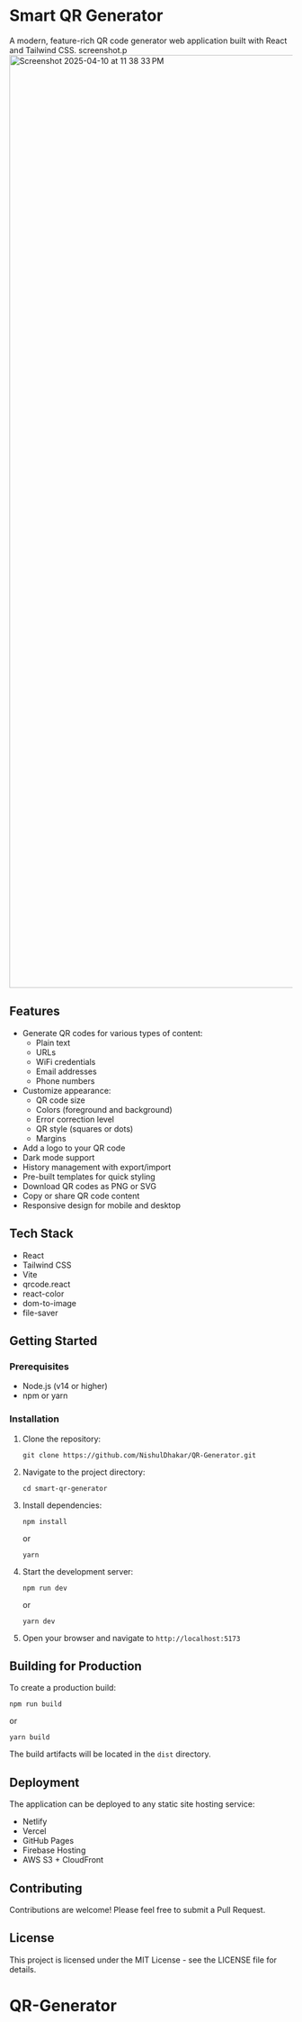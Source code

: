 # Smart QR Generator

A modern, feature-rich QR code generator web application built with React and Tailwind CSS.
screenshot.p<img width="1658" alt="Screenshot 2025-04-10 at 11 38 33 PM" src="https://github.com/user-attachments/assets/5fa1221a-0930-4381-a931-fe313e20450c" />

## Features

- Generate QR codes for various types of content:
  - Plain text
  - URLs
  - WiFi credentials
  - Email addresses
  - Phone numbers
- Customize appearance:
  - QR code size
  - Colors (foreground and background)
  - Error correction level
  - QR style (squares or dots)
  - Margins
- Add a logo to your QR code
- Dark mode support
- History management with export/import
- Pre-built templates for quick styling
- Download QR codes as PNG or SVG
- Copy or share QR code content
- Responsive design for mobile and desktop

## Tech Stack

- React
- Tailwind CSS
- Vite
- qrcode.react
- react-color
- dom-to-image
- file-saver

## Getting Started

### Prerequisites

- Node.js (v14 or higher)
- npm or yarn

### Installation

1. Clone the repository:
   ```
   git clone https://github.com/NishulDhakar/QR-Generator.git
   ```

2. Navigate to the project directory:
   ```
   cd smart-qr-generator
   ```

3. Install dependencies:
   ```
   npm install
   ```
   or
   ```
   yarn
   ```

4. Start the development server:
   ```
   npm run dev
   ```
   or
   ```
   yarn dev
   ```

5. Open your browser and navigate to `http://localhost:5173`

## Building for Production

To create a production build:

```
npm run build
```

or

```
yarn build
```

The build artifacts will be located in the `dist` directory.

## Deployment

The application can be deployed to any static site hosting service:

- Netlify
- Vercel
- GitHub Pages
- Firebase Hosting
- AWS S3 + CloudFront

## Contributing

Contributions are welcome! Please feel free to submit a Pull Request.

## License

This project is licensed under the MIT License - see the LICENSE file for details.
# QR-Generator
